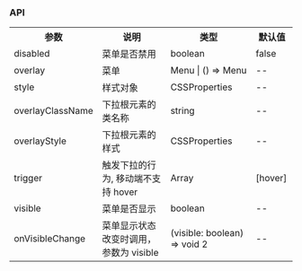 ### API

<table>
  <tbody>
    <tr>
      <th  width="15%">参数</th><th width="35%">说明</th><th width="35%">类型</th><th width="15%">默认值</th>
    </tr>
    <tr>
      <td width="15%">disabled</td><td width="35%">菜单是否禁用</td><td width="35%">boolean</td><td width="15%">false</td>
    </tr>
    <tr>
      <td width="15%">overlay</td><td width="35%">菜单</td><td width="35%">Menu | () => Menu</td><td width="15%">--</td>
    </tr>
    <tr>
      <td width="15%">style</td><td width="35%">样式对象</td><td width="35%">CSSProperties</td><td width="15%">--</td>
    </tr>
    <tr>
      <td width="15%">overlayClassName</td><td width="35%">下拉根元素的类名称</td><td width="35%">string</td><td width="15%">--</td>
    </tr>
    <tr>
      <td width="15%">overlayStyle</td><td width="35%">下拉根元素的样式</td><td width="35%">CSSProperties</td><td width="15%">--</td>
    </tr>
    <tr>
      <td width="15%">trigger</td><td width="35%">触发下拉的行为, 移动端不支持 hover</td><td width="35%">Array<click|hover|contextMenu>	</td><td width="15%">[hover]</td>
    </tr>
    <tr>
      <td width="15%">visible</td><td width="35%">菜单是否显示</td><td width="35%">boolean</td><td width="15%">--</td>
    </tr>
    <tr>
      <td width="15%">onVisibleChange</td><td width="35%">菜单显示状态改变时调用，参数为 visible</td><td width="35%">(visible: boolean) => void	2</td><td width="15%">--</td>
    </tr>
  </tbody>
</table>
